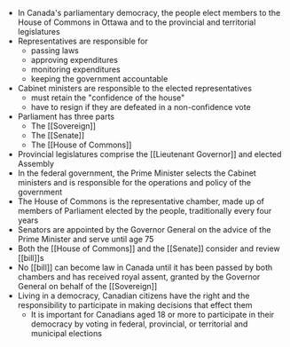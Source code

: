 - In Canada's parliamentary democracy, the people elect members to the House of Commons in Ottawa and to the provincial and territorial legislatures
- Representatives are responsible for
	- passing laws
	- approving expenditures
	- monitoring expenditures
	- keeping the government accountable
- Cabinet ministers are responsible to the elected representatives
	- must retain the "confidence of the house"
	- have to resign if they are defeated in a non-confidence vote
- Parliament has three parts
	- The [[Sovereign]]
	- The [[Senate]]
	- The [[House of Commons]]
- Provincial legislatures comprise the [[Lieutenant Governor]] and elected Assembly
- In the federal government, the Prime Minister selects the Cabinet ministers and is responsible for the operations and policy of the government
- The House of Commons is the representative chamber, made up of members of Parliament elected by the people, traditionally every four years
- Senators are appointed by the Governor General on the advice of the Prime Minister and serve until age 75
- Both the [[House of Commons]] and the [[Senate]] consider and review [[bill]]s
- No [[bill]] can become law in Canada until it has been passed by both chambers and has received royal assent, granted by the Governor General on behalf of the [[Sovereign]]
- Living in a democracy, Canadian citizens have the right and the responsibility to participate in making decisions that effect them
	- It is important for Canadians aged 18 or more to participate in their democracy by voting in federal, provincial, or territorial and municipal elections